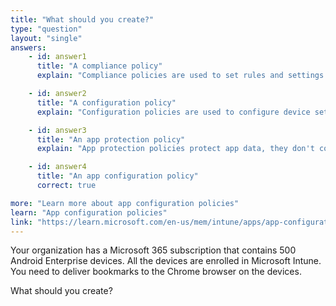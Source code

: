 ```yaml
---
title: "What should you create?"
type: "question"
layout: "single"
answers:
    - id: answer1
      title: "A compliance policy"
      explain: "Compliance policies are used to set rules and settings that devices must meet"

    - id: answer2
      title: "A configuration policy" 
      explain: "Configuration policies are used to configure device settings, not app settings"

    - id: answer3
      title: "An app protection policy"
      explain: "App protection policies protect app data, they don't configure app settings"

    - id: answer4
      title: "An app configuration policy"
      correct: true

more: "Learn more about app configuration policies"
learn: "App configuration policies"
link: "https://learn.microsoft.com/en-us/mem/intune/apps/app-configuration-policies-overview"
---
```

Your organization has a Microsoft 365 subscription that contains 500 Android Enterprise devices. All the devices are enrolled in Microsoft Intune. You need to deliver bookmarks to the Chrome browser on the devices.

What should you create?

